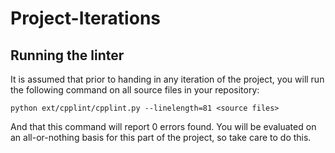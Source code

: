 # Project-Iterations

## Running the linter

It is assumed that prior to handing in any iteration of the project, you will
run the following command on all source files in your repository:

    python ext/cpplint/cpplint.py --linelength=81 <source files>

And that this command will report 0 errors found. You will be evaluated on an
all-or-nothing basis for this part of the project, so take care to do this.
